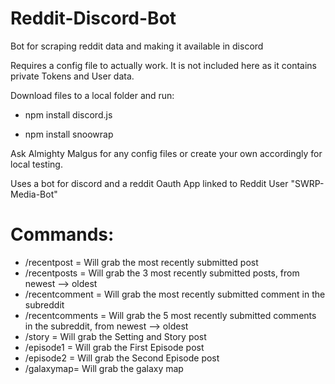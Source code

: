 # Reddit-Discord-Bot
Bot for scraping reddit data and making it available in discord

Requires a config file to actually work.
It is not included here as it contains private Tokens and User data.

Download files to a local folder and run:

- npm install discord.js

- npm install snoowrap

Ask Almighty Malgus for any config files or create your own accordingly for local testing.


Uses a bot for discord and a reddit Oauth App linked to Reddit User "SWRP-Media-Bot"

# Commands:
- /recentpost = Will grab the most recently submitted post
- /recentposts = Will grab the 3 most recently submitted posts, from newest --> oldest
- /recentcomment = Will grab the most recently submitted comment in the subreddit
- /recentcomments = Will grab the 5 most recently submitted comments in the subreddit, from newest --> oldest
- /story = Will grab the Setting and Story post
- /episode1 = Will grab the First Episode post
- /episode2 = Will grab the Second Episode post
- /galaxymap= Will grab the galaxy map
